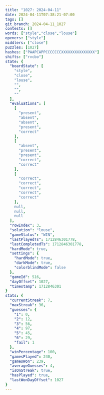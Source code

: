 ```yaml
---
title: "1027: 2024-04-11"
date: 2024-04-11T07:38:21-07:00
tags: []
git_branch: 2024-04-11_1027
contests: []
words: ["style","close","louse"]
openers: ["style"]
middlers: ["close"]
puzzles: [1027]
hashes: ["PAAPCAPPCCCCCCCXXXXXXXXXXXXXXX"]
shifts: ["rvcbo"]
state: {
  "boardState": [
    "style",
    "close",
    "louse",
    "",
    "",
    ""
  ],
  "evaluations": [
    [
      "present",
      "absent",
      "absent",
      "present",
      "correct"
    ],
    [
      "absent",
      "present",
      "present",
      "correct",
      "correct"
    ],
    [
      "correct",
      "correct",
      "correct",
      "correct",
      "correct"
    ],
    null,
    null,
    null
  ],
  "rowIndex": 3,
  "solution": "louse",
  "gameStatus": "WIN",
  "lastPlayedTs": 1712846301778,
  "lastCompletedTs": 1712846301778,
  "hardMode": true,
  "settings": {
    "hardMode": true,
    "darkMode": true,
    "colorblindMode": false
  },
  "gameId": 516,
  "dayOffset": 1027,
  "timestamp": 1712846301
}
stats: {
  "currentStreak": 7,
  "maxStreak": 36,
  "guesses": {
    "1": 0,
    "2": 12,
    "3": 56,
    "4": 97,
    "5": 45,
    "6": 29,
    "fail": 1
  },
  "winPercentage": 100,
  "gamesPlayed": 240,
  "gamesWon": 239,
  "averageGuesses": 4,
  "isOnStreak": true,
  "hasPlayed": true,
  "lastWonDayOffset": 1027
}
---
```

<!-- more -->
